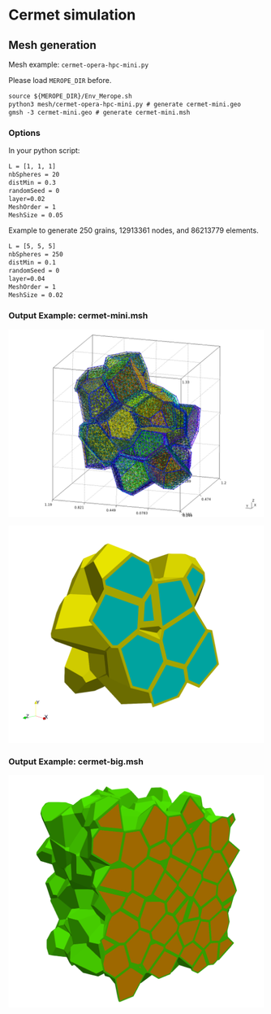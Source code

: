 # Cermet simulation

## Mesh generation

Mesh example: `cermet-opera-hpc-mini.py`


Please load `MEROPE_DIR` before.

```
source ${MEROPE_DIR}/Env_Merope.sh
python3 mesh/cermet-opera-hpc-mini.py # generate cermet-mini.geo
gmsh -3 cermet-mini.geo # generate cermet-mini.msh
```

### Options

In your python script: 

```
L = [1, 1, 1]
nbSpheres = 20 
distMin = 0.3
randomSeed = 0
layer=0.02
MeshOrder = 1
MeshSize = 0.05
```

Example to generate 250 grains, 12913361 nodes, and 86213779 elements.


```
L = [5, 5, 5]
nbSpheres = 250
distMin = 0.1
randomSeed = 0
layer=0.04
MeshOrder = 1
MeshSize = 0.02
```

### Output Example: cermet-mini.msh

![Cermet Case](doc/cermet-mini.png)

![Cermet Case png](doc/cermet-mini-vtk.png)

### Output Example: cermet-big.msh

![Cermet Case png](doc/cermet-big-vtk.png)
